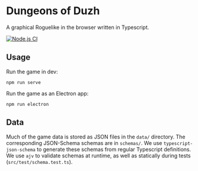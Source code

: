# Dungeons of Duzh

A graphical Roguelike in the browser written in Typescript.

[![Node.js CI](https://github.com/jwbutler/roguelike-js/actions/workflows/node.js.yml/badge.svg)](https://github.com/jwbutler/roguelike-js/actions/workflows/node.js.yml)

## Usage
Run the game in dev:
```
npm run serve
```

Run the game as an Electron app:
```
npm run electron
```

## Data
Much of the game data is stored as JSON files in the `data/` directory.
The corresponding JSON-Schema schemas are in `schemas/`.
We use `typescript-json-schema` to generate these schemas from regular Typescript definitions.
We use `ajv` to validate schemas at runtime, as well as statically during tests (`src/test/schema.test.ts`).
